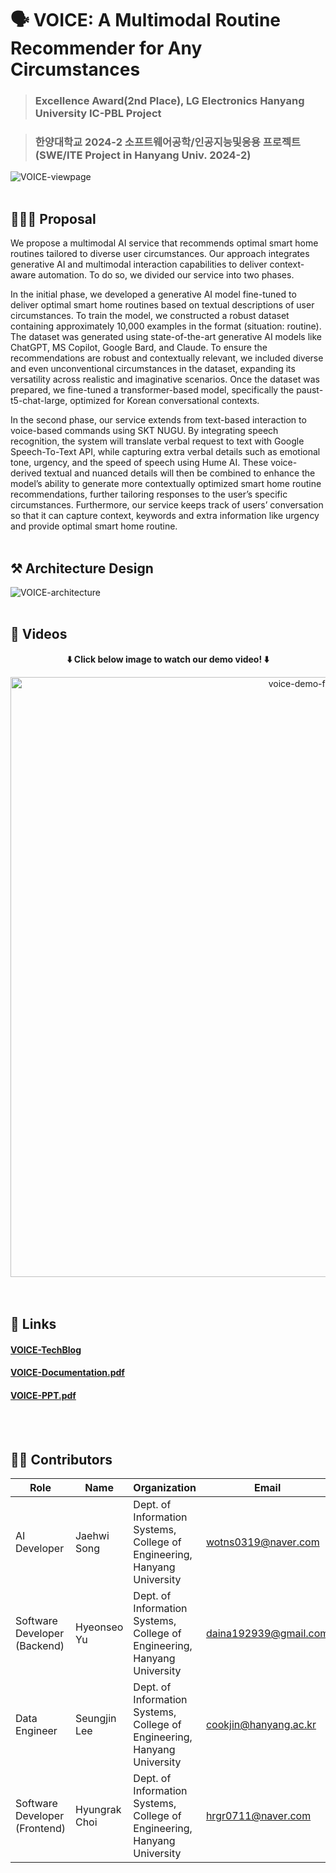 # 🗣️ VOICE: A Multimodal Routine Recommender for Any Circumstances
> ### **Excellence Award(2nd Place), LG Electronics Hanyang University IC-PBL Project**

> ### 한양대학교 2024-2 소프트웨어공학/인공지능및응용 프로젝트 (SWE/ITE Project in Hanyang Univ. 2024-2)

![VOICE-viewpage](https://github.com/user-attachments/assets/aab920e3-7c06-4637-9b51-f6c4dba10795)
<br/><br/>

## 💁🏻‍♂️ Proposal
We propose a multimodal AI service that recommends optimal smart home routines tailored to diverse user circumstances. Our approach integrates generative AI and multimodal interaction capabilities to deliver context-aware automation. To do so, we divided our service into two phases.

In the initial phase, we developed a generative AI model fine-tuned to deliver optimal smart home routines based on textual descriptions of user circumstances. To train the model, we constructed a robust dataset containing approximately 10,000 examples in the format (situation: routine). The dataset was generated using state-of-the-art generative AI models like ChatGPT, MS Copilot, Google Bard, and Claude. To ensure the recommendations are robust and contextually relevant, we included diverse and even unconventional circumstances in the dataset, expanding its versatility across realistic and imaginative scenarios. Once the dataset was prepared, we fine-tuned a transformer-based model, specifically the paust-t5-chat-large, optimized for Korean conversational contexts.

In the second phase, our service extends from text-based interaction to voice-based commands using SKT NUGU. By integrating speech recognition, the system will translate verbal request to text with Google Speech-To-Text API, while capturing extra verbal details such as emotional tone, urgency, and the speed of speech using Hume AI. These voice-derived textual and nuanced details will then be combined to enhance the model’s ability to generate more contextually optimized smart home routine recommendations, further tailoring responses to the user’s specific circumstances. Furthermore, our service keeps track of users’ conversation so that it can capture context, keywords and extra information like urgency and provide optimal smart home routine.
<br/><br/>

## ⚒️ Architecture Design
![VOICE-architecture](https://github.com/user-attachments/assets/dd50616e-3f9b-46cb-bdfa-e2591a75bb55)
<br/><br/>

## 🎥 Videos
<div align="center">

**⬇️ Click below image to watch our demo video! ⬇️**

<a href="https://www.youtube.com/watch?v=RquS2jUlkmU">
<img width="960" alt="voice-demo-frontpage" src="https://github.com/user-attachments/assets/1920d919-d9b1-496e-8be7-1ad4c9bb3479" />
</a>
</div>
<br/><br/>

## 🔗 Links
#### [VOICE-TechBlog](https://bit.ly/cse2024-voice-blog)
#### [VOICE-Documentation.pdf](https://github.com/user-attachments/files/18139578/VOICE-Documentation.pdf)
#### [VOICE-PPT.pdf](https://github.com/user-attachments/files/18139592/VOICE-PPT.pdf)
<br/><br/>

## 👫🏻 Contributors
| Role | Name | Organization | Email |
|------|-------|-------|-------|
| AI Developer | Jaehwi Song | Dept. of Information Systems, College of Engineering, Hanyang University | wotns0319@naver.com |
| Software Developer (Backend) | Hyeonseo Yu | Dept. of Information Systems, College of Engineering, Hanyang University | daina192939@gmail.com |
| Data Engineer | Seungjin Lee | Dept. of Information Systems, College of Engineering, Hanyang University | cookjin@hanyang.ac.kr |
| Software Developer (Frontend) | Hyungrak Choi | Dept. of Information Systems, College of Engineering, Hanyang University | hrgr0711@naver.com |
